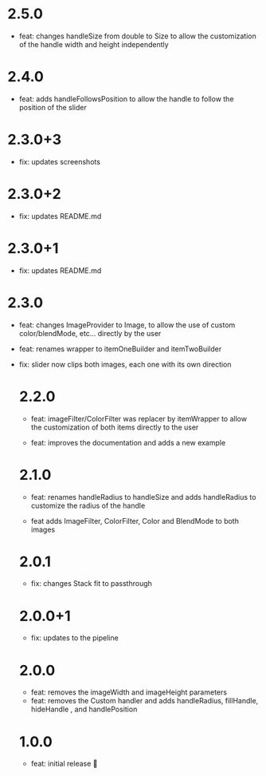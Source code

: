 # 2.5.0

- feat: changes handleSize from double to Size to allow the customization of the handle width and height independently

# 2.4.0

- feat: adds handleFollowsPosition to allow the handle to follow the position of the slider

# 2.3.0+3

- fix: updates screenshots

# 2.3.0+2

- fix: updates README.md

# 2.3.0+1

- fix: updates README.md

# 2.3.0

- feat: changes ImageProvider<Object> to Image, to allow the use of custom color/blendMode, etc... directly by the user

- feat: renames wrapper to itemOneBuilder and itemTwoBuilder

- fix: slider now clips both images, each one with its own direction

# 2.2.0

- feat: imageFilter/ColorFilter was replacer by itemWrapper to allow the customization of both items directly to the user

- feat: improves the documentation and adds a new example

# 2.1.0

- feat: renames handleRadius to handleSize and adds handleRadius to customize the radius of the handle

- feat adds ImageFilter, ColorFilter, Color and BlendMode to both images

# 2.0.1

- fix: changes Stack fit to passthrough

# 2.0.0+1

- fix: updates to the pipeline

# 2.0.0

- feat: removes the imageWidth and imageHeight parameters
- feat: removes the Custom handler and adds handleRadius, fillHandle, hideHandle , and handlePosition

# 1.0.0

- feat: initial release 🎉
